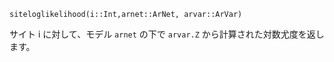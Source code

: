```
siteloglikelihood(i::Int,arnet::ArNet, arvar::ArVar)
```

サイト i に対して、モデル `arnet` の下で `arvar.Z` から計算された対数尤度を返します。
